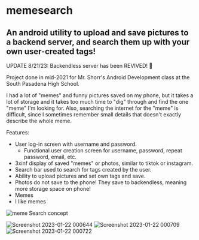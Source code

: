 # memesearch
## An android utility to upload and save pictures to a backend server, and search them up with your own user-created tags!

UPDATE 8/21/23: Backendless server has been REVIVED! 🎉

Project done in mid-2021 for Mr. Shorr's Android Development class at the South Pasadena High School.

I had a lot of "memes" and funny pictures saved on my phone, but it takes a lot of storage and it takes too much time to "dig" through and find the one "meme" I'm looking for. Also, searching the internet for the "meme" is difficult, since I sometimes remember small details that doesn't exactly describe the whole meme.

Features:
- User log-in screen with username and password.
  - Functional user creation screen for username, password, repeat password, email, etc.
- 3xinf display of saved "memes" or photos, similar to tiktok or instagram.
- Search bar used to search for tags created by the user.
- Ability to upload pictures and set own tags and save.
- Photos do not save to the phone! They save to backendless, meaning more storage space on phone!
- Memes
- I like memes

![meme Search concept](https://user-images.githubusercontent.com/65744075/190878020-c23c69d2-b808-4861-8f95-a790bc1b6aca.png)

![Screenshot 2023-01-22 000644](https://user-images.githubusercontent.com/65744075/213906446-d26f0626-f8d2-4d11-bc82-fb1bdfae4d0c.png)
![Screenshot 2023-01-22 000709](https://user-images.githubusercontent.com/65744075/213906448-44de8fe2-0b12-48be-b48b-61a5f74d75d4.png)
![Screenshot 2023-01-22 000722](https://user-images.githubusercontent.com/65744075/213906449-d915abe9-0c89-4a61-94bd-f17e33144a36.png)
